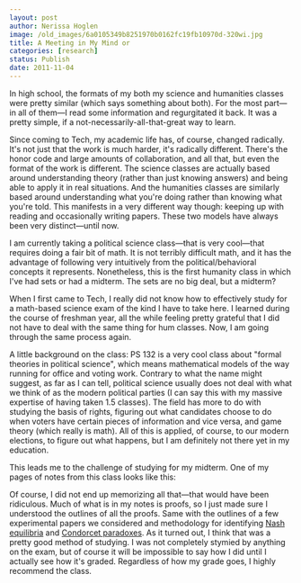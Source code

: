 ```yaml
---
layout: post
author: Nerissa Hoglen
image: /old_images/6a0105349b8251970b0162fc19fb10970d-320wi.jpg
title: A Meeting in My Mind or
categories: [research]
status: Publish
date: 2011-11-04
---
```



In high school, the formats of my both my science and humanities classes were pretty similar (which says something about both). For the most part—in all of them—I read some information and regurgitated it back. It was a pretty simple, if a not-necessarily-all-that-great way to learn.

Since coming to Tech, my academic life has, of course, changed radically. It's not just that the work is much harder, it's radically different. There's the honor code and large amounts of collaboration, and all that, but even the format of the work is different. The science classes are actually based around understanding theory (rather than just knowing answers) and being able to apply it in real situations. And the humanities classes are similarly based around understanding what you're doing rather than knowing what you're told. This manifests in a very different way though: keeping up with reading and occasionally writing papers. These two models have always been very distinct—until now.

I am currently taking a political science class—that is very cool—that requires doing a fair bit of math. It is not terribly difficult math, and it has the advantage of following very intuitively from the political/behavioral concepts it represents. Nonetheless, this is the first humanity class in which I've had sets or had a midterm. The sets are no big deal, but a midterm?

When I first came to Tech, I really did not know how to effectively study for a math-based science exam of the kind I have to take here. I learned during the course of freshman year, all the while feeling pretty grateful that I did not have to deal with the same thing for hum classes. Now, I am going through the same process again.

A little background on the class: PS 132 is a very cool class about "formal theories in political science", which means mathematical models of the way running for office and voting work. Contrary to what the name might suggest, as far as I can tell, political science usually does not deal with what we think of as the modern political parties (I can say this with my massive expertise of having taken 1.5 classes). The field has more to do with studying the basis of rights, figuring out what candidates choose to do when voters have certain pieces of information and vice versa, and game theory (which really is math). All of this is applied, of course, to our modern elections, to figure out what happens, but I am definitely not there yet in my education.

This leads me to the challenge of studying for my midterm. One of my pages of notes from this class looks like this:

Of course, I did not end up memorizing all that—that would have been ridiculous. Much of what is in my notes is proofs, so I just made sure I understood the outlines of all the proofs. Same with the outlines of a few experimental papers we considered and methodology for identifying [Nash equilibria](https://en.wikipedia.org/wiki/Nash_equilibrium) and [Condorcet paradoxes](https://en.wikipedia.org/wiki/Voting_paradox). As it turned out, I think that was a pretty good method of studying. I was not completely stymied by anything on the exam, but of course it will be impossible to say how I did until I actually see how it's graded. Regardless of how my grade goes, I highly recommend the class.

